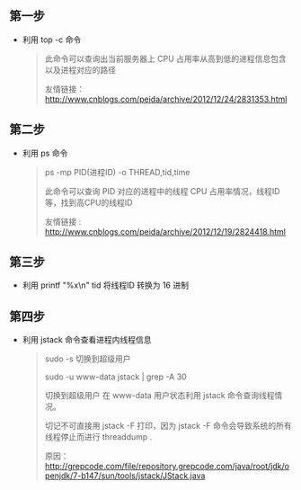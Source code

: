 第一步
------------
* 利用 top -c 命令

  > 此命令可以查询出当前服务器上 CPU 占用率从高到低的进程信息包含以及进程对应的路径
  >
  > 友情链接：http://www.cnblogs.com/peida/archive/2012/12/24/2831353.html
  
第二步
------------
* 利用 ps 命令

  > ps -mp PID(进程ID) -o THREAD,tid,time 
  >
  > 此命令可以查询 PID 对应的进程中的线程 CPU 占用率情况，线程ID等，找到高CPU的线程ID
  >
  > 友情链接 : http://www.cnblogs.com/peida/archive/2012/12/19/2824418.html
  

第三步
-------------
* 利用 printf "%x\n" tid 将线程ID 转换为 16 进制

第四步
-------------
* 利用 jstack 命令查看进程内线程信息

  > sudo -s  切换到超级用户
  >
  > sudo -u www-data jstack <pid> | grep <tid> -A 30
  >
  > 切换到超级用户 在 www-data 用户状态利用 jstack 命令查询线程情况。
  >
  > 切记不可直接用 jstack -F 打印，因为 jstack -F 命令会导致系统的所有线程停止而进行 threaddump .
  >
  > 原因：http://grepcode.com/file/repository.grepcode.com/java/root/jdk/openjdk/7-b147/sun/tools/jstack/JStack.java
  >
 

